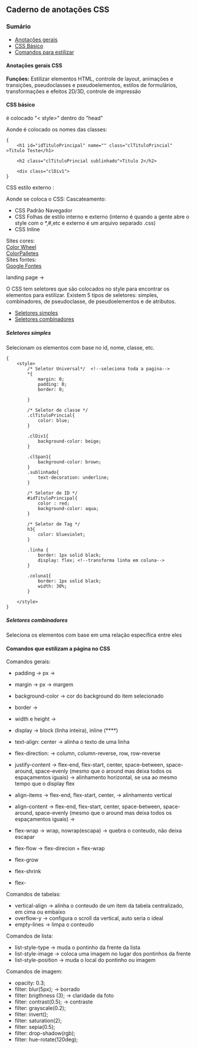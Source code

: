 ## Caderno de anotações CSS

### Sumário
- [Anotações gerais](#anotações-gerais-css)
- [CSS Básico](#css-básico)
- [Comandos para estilizar](#comandos-que-estilizam-a-página-no-css)

#### Anotações gerais CSS
**Funções:**  Estilizar elementos HTML, controle de layout, animações e transições, pseudoclasses e pseudoelementos, estilos de formulários, transformações e efeitos 2D/3D, controle de impressão


#### CSS básico
é colocado "< style>" dentro do "head" 

Aonde é colocado os nomes das classes: 
```
{
    <h1 id="idTituloPrincipal" name="" class="clTituloPrincial" >Titulo Teste</h1>

    <h2 class="clTituloPrincial sublinhado">Titulo 2</h2>

    <div class="clDiv1">
}
```
CSS estilo externo : <link rel="stylesheet" href="style.css">

Aonde se coloca o CSS: Cascateamento: 
- CSS Padrão Navegador
- CSS Folhas de estilo interno e externo (interno é quando a gente abre o style com o *,#,etc e externo é um arquivo separado .css)
- CSS Inline

Sites cores:   
[Color Wheel](https://color.adobe.com/pt/create/color-wheel)   
[ColorPalletes](https://coolors.co/)   
Sites fontes:  
[Google Fontes](https://fonts.google.com/) 

landing page -> 

O CSS tem seletores que são colocados no style para encontrar os elementos para estilizar. Existem 5 tipos de seletores: simples, combinadores, de pseudoclasse, de pseudoelementos e de atributos.
- [Seletores simples](#seletores-simples)  
- [Seletores combinadores](#seletores-combinadores)


##### Seletores simples
Selecionam os elementos com base no id, nome, classe, etc. 
```
{
    <style>
        /* Seletor Universal*/  <!--seleciona toda a pagina-->
        *{
            margin: 0;
            padding: 0;
            border: 0;
            
        }

        /* Seletor de classe */
        .clTituloPrincial{
            color: blue;
        }

        .clDiv1{
            background-color: beige;
        }

        .clSpan1{
            background-color: brown;
        }
        .sublinhado{
            text-decoration: underline;
        }

        /* Seletor de ID */
        #idTituloPrincipal{
            color : red; 
            background-color: aqua;
        }

        /* Seletor de Tag */
        h3{
            color: blueviolet;
        }

        .linha {
            border: 1px solid black;
            display: flex; <!--transforma linha em coluna-->
        }

        .coluna1{
            border: 1px solid black;
            width: 30%;
        }

    </style>
}
```
##### Seletores combinadores
Seleciona os elementos com base em uma relação específica entre eles


#### Comandos que estilizam a página no CSS
Comandos gerais: 
- padding -> px -> 
- margin -> px -> margem 
- background-color -> cor do background do item selecionado
- border ->

- width e height -> 
- display -> block (linha inteira), inline (****)
- text-align: center -> alinha o texto de uma linha
- flex-direction: -> column, column-reverse, row, row-reverse
- justify-content -> flex-end, flex-start, center, space-between, space-around, space-evenly (mesmo que o around mas deixa todos os espaçamentos iguais) -> alinhamento horizontal, se usa ao mesmo tempo que o display flex
- align-items -> flex-end, flex-start, center, -> alinhamento vertical
- align-content -> flex-end, flex-start, center, space-between, space-around, space-evenly (mesmo que o around mas deixa todos os espaçamentos iguais) -> 
- flex-wrap -> wrap, nowrap(escapa) -> quebra o conteudo, não deixa escapar  
- flex-flow -> flex-direcion + flex-wrap 
- flex-grow
- flex-shrink
- flex-

Comandos de tabelas:  
- vertical-align -> alinha o conteudo de um item da tabela centralizado, em cima ou embaixo
- overflow-y -> configura o scroll da vertical, auto seria o ideal  
- empty-lines -> limpa o conteudo 

Comandos de lista: 
- list-style-type -> muda o pontinho da frente da lista  
- list-style-image -> coloca uma imagem no lugar dos pontinhos da frente  
- list-style-position -> muda o local do pontinho ou imagem

Comandos de imagem: 
- opacity: 0.3; 
- filter: blur(5px); -> borrado 
- filter: brigthness (3); -> claridade da foto
- filter: contrast(0.5); -> contraste
- filter: grayscale(0.2);
- filter: invert();
- filter: saturation(2); 
- filter: sepia(0.5);
- filter: drop-shadow(rgb);
- filter: hue-rotate(120deg);
